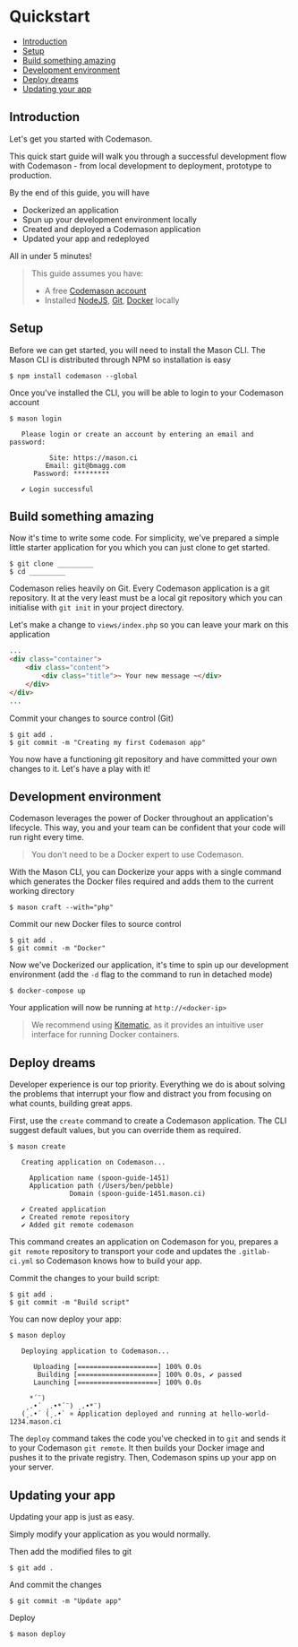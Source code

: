 # Quickstart

- [Introduction](#introduction)
- [Setup](#setup)
- [Build something amazing](#build-something-amazing)
- [Development environment](#development-environment)
- [Deploy dreams](#deploy-dreams)
- [Updating your app](#updating-your-app)

<a name="introduction"></a>
## Introduction
Let's get you started with Codemason.

This quick start guide will walk you through a successful development flow with Codemason - from local development to deployment, prototype to production.

By the end of this guide, you will have
- Dockerized an application
- Spun up your development environment locally
- Created and deployed a Codemason application
- Updated your app and redeployed

All in under 5 minutes!

> This guide assumes you have:
> - A free [Codemason account](http://mason.ci/register)
> - Installed [NodeJS](https://nodejs.org/en/download/), [Git](https://git-scm.com/downloads), [Docker](https://docs.docker.com/engine/installation/) locally

<a name="setup"></a>
## Setup
Before we can get started, you will need to install the Mason CLI. The Mason CLI is distributed through NPM so installation is easy
```
$ npm install codemason --global
```

Once you've installed the CLI, you will be able to login to your Codemason account
```
$ mason login

   Please login or create an account by entering an email and password:

          Site: https://mason.ci
         Email: git@bmagg.com
      Password: *********

   ✔ Login successful
```

<a name="build-something-amazing"></a>
## Build something amazing
Now it's time to write some code. For simplicity, we've prepared a simple little starter application for you which you can just clone to get started.
```
$ git clone _________
$ cd _________
```

Codemason relies heavily on Git. Every Codemason application is a git repository. It at the very least must be a local git repository which you can initialise with `git init` in your project directory.

Let's make a change to `views/index.php` so you can leave your mark on this application
```html
...
<div class="container">
    <div class="content">
        <div class="title">~ Your new message ~</div>
    </div>
</div>
...
```

Commit your changes to source control (Git)
```
$ git add .
$ git commit -m "Creating my first Codemason app"
```
You now have a functioning git repository and have committed your own changes to it. Let's have a play with it!

<a name="development-environment"></a>
## Development environment
Codemason leverages the power of Docker throughout an application's lifecycle. This way, you and your team can be confident that your code will run right every time.

> You don't need to be a Docker expert to use Codemason.

With the Mason CLI, you can Dockerize your apps with a single command which generates the Docker files required and adds them to the current working directory
```
$ mason craft --with="php"
```

Commit our new Docker files to source control
```
$ git add .
$ git commit -m "Docker"
```

Now we've Dockerized our application, it's time to spin up our development environment (add the `-d` flag to the command to run in detached mode)
```
$ docker-compose up
```

Your application will now be running at `http://<docker-ip>`

> We recommend using [Kitematic](https://kitematic.com/), as it provides an intuitive user interface for running Docker containers.

<a name="deploy-dreams"></a>
## Deploy dreams
Developer experience is our top priority. Everything we do is about solving the problems that interrupt your flow and distract you from focusing on what counts, building great apps.

First, use the `create` command to create a Codemason application. The CLI suggest default values, but you can override them as required.
```
$ mason create

   Creating application on Codemason...

     Application name (spoon-guide-1451)
     Application path (/Users/ben/pebble)
               Domain (spoon-guide-1451.mason.ci)

   ✔ Created application
   ✔ Created remote repository
   ✔ Added git remote codemason
```

This command creates an application on Codemason for you, prepares a `git remote` repository to transport your code and updates the `.gitlab-ci.yml` so Codemason knows how to build your app.


Commit the changes to your build script:
```
$ git add .
$ git commit -m "Build script"
```

You can now deploy your app:
```
$ mason deploy

   Deploying application to Codemason...

      Uploading [====================] 100% 0.0s
       Building [====================] 100% 0.0s, ✔ passed
      Launching [====================] 100% 0.0s

     *´¨)
    ¸.•´ ¸.•*´¨) ¸.•*¨)
   (¸.•´ (¸.•` ¤ Application deployed and running at hello-world-1234.mason.ci
```

The `deploy` command takes the code you've checked in to `git` and sends it to your Codemason `git remote`. It then builds your Docker image and pushes it to the private registry. Then, Codemason spins up your app on your server.

<a name="updating-your-app"></a>
## Updating your app
Updating your app is just as easy. 

Simply modify your application as you would normally.

Then add the modified files to git
```
$ git add .
```
And commit the changes
```
$ git commit -m "Update app"
```

Deploy
```
$ mason deploy
```